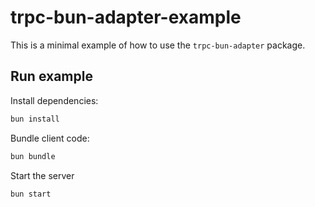 # trpc-bun-adapter-example

This is a minimal example of how to use the `trpc-bun-adapter` package.

## Run example

Install dependencies:

```bash
bun install
```

Bundle client code:

```bash
bun bundle
```

Start the server

```bash
bun start
```

